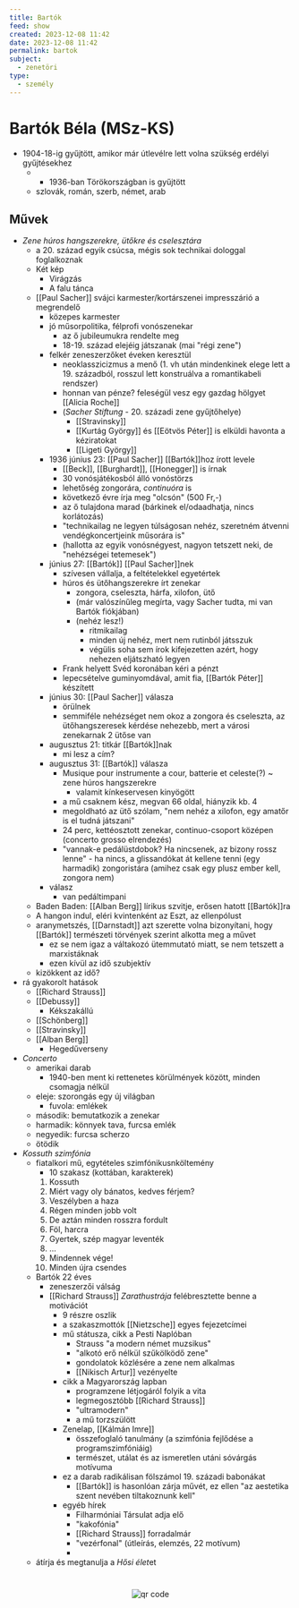 ```yaml
---
title: Bartók
feed: show
created: 2023-12-08 11:42
date: 2023-12-08 11:42
permalink: bartok
subject:
  - zenetöri
type:
  - személy
---
```

# Bartók Béla (MSz-KS)
- 1904-18-ig gyűjtött, amikor már útlevélre lett volna szükség erdélyi gyűjtésekhez
	- + 1936-ban Törökországban is gyűjtött
	- szlovák, román, szerb, német, arab
## Művek
- *Zene húros hangszerekre, ütőkre és cselesztára*
	- a 20. század egyik csúcsa, mégis sok technikai dologgal foglalkoznak
	- Két kép
		- Virágzás
		- A falu tánca
	- [[Paul Sacher]] svájci karmester/kortárszenei impresszárió a megrendelő
		- közepes karmester
		- jó műsorpolitika, félprofi vonószenekar
			- az ő jubileumukra rendelte meg
			- 18-19. század elejéig játszanak (mai "régi zene")
		- felkér zeneszerzőket éveken keresztül
			- neoklasszicizmus a menő (1. vh után mindenkinek elege lett a 19. századból, rosszul lett konstruálva a romantikabeli rendszer)
			- honnan van pénze? feleségül vesz egy gazdag hölgyet [[Alicia Roche]]
			- (*Sacher Stiftung* - 20. századi zene gyűjtőhelye)
				- [[Stravinsky]]
				- [[Kurtág György]] és [[Eötvös Péter]] is elküldi havonta a kéziratokat
				- [[Ligeti György]]
		- 1936 június 23: [[Paul Sacher]] [[Bartók]]hoz írott levele
			- [[Beck]], [[Burghardt]], [[Honegger]] is írnak
			- 30 vonósjátékosból álló vonóstörzs
			- lehetőség zongorára, *continuóra* is
			- következő évre írja meg "olcsón" (500 Fr,-)
			- az ő tulajdona marad (bárkinek el/odaadhatja, nincs korlátozás)
			- "technikailag ne legyen túlságosan nehéz, szeretném átvenni vendégkoncertjeink műsorára is"
			- (hallotta az egyik vonósnégyest, nagyon tetszett neki, de "nehézségei tetemesek")
		- június 27: [[Bartók]] [[Paul Sacher]]nek
			- szívesen vállalja, a feltételekkel egyetértek
			- húros és ütőhangszerekre írt zenekar
				- zongora, cseleszta, hárfa, xilofon, ütő
				- (már valószínűleg megírta, vagy Sacher tudta, mi van Bartók fiókjában)
				- (nehéz lesz!)
					- ritmikailag
					- minden új nehéz, mert nem rutinból játsszuk
					- végülis soha sem írok kifejezetten azért, hogy nehezen eljátszható legyen
			- Frank helyett Svéd koronában kéri a pénzt
			- lepecsételve guminyomdával, amit fia, [[Bartók Péter]] készített
		- június 30: [[Paul Sacher]] válasza
			- örülnek
			- semmiféle nehézséget nem okoz a zongora és cseleszta, az ütőhangszeresek kérdése nehezebb, mert a városi zenekarnak 2 ütőse van
		- augusztus 21: titkár [[Bartók]]nak
			- mi lesz a cím?
		- augusztus 31: [[Bartók]] válasza
			- Musique pour instrumente a cour, batterie et celeste(?) ~ zene húros hangszerekre
				- valamit kínkeservesen kinyögött
			- a mű csaknem kész, megvan 66 oldal, hiányzik kb. 4
			- megoldható az ütő szólam, "nem nehéz a xilofon, egy amatőr is el tudná játszani"
			- 24 perc, kettéosztott zenekar, continuo-csoport középen (concerto grosso elrendezés)
			- "vannak-e pedálüstdobok? Ha nincsenek, az bizony rossz lenne" - ha nincs, a glissandókat át kellene tenni (egy harmadik) zongoristára (amihez csak egy plusz ember kell, zongora nem)
		- válasz
			- van pedáltimpani
	- Baden Baden: [[Alban Berg]] lírikus szvitje, erősen hatott [[Bartók]]ra
	- A hangon indul, eléri kvintenként az Eszt, az ellenpólust
	- aranymetszés, [[Darnstadt]] azt szerette volna bizonyítani, hogy [[Bartók]] természeti törvények szerint alkotta meg a művet
		- ez se nem igaz a váltakozó ütemmutató miatt, se nem tetszett a marxistáknak
		- ezen kívül az idő szubjektív
	- kizökkent az idő?
- rá gyakorolt hatások
	- [[Richard Strauss]]
	- [[Debussy]]
		- Kékszakállú
	- [[Schönberg]]
	- [[Stravinsky]]
	- [[Alban Berg]]
		- Hegedűverseny
- *Concerto*
	- amerikai darab
		- 1940-ben ment ki rettenetes körülmények között, minden csomagja nélkül
	- eleje: szorongás egy új világban
		- fuvola: emlékek
	- második: bemutatkozik a zenekar
	- harmadik: könnyek tava, furcsa emlék
	- negyedik: furcsa scherzo
	- ötödik
- *Kossuth szimfónia*
	- fiatalkori mű, egytételes szimfónikusnköltemény
		- 10 szakasz (kottában, karakterek)
		1. Kossuth
		2. Miért vagy oly bánatos, kedves férjem?
		3. Veszélyben a haza
		4. Régen minden jobb volt
		5. De aztán minden rosszra fordult
		6. Föl, harcra
		7. Gyertek, szép magyar leventék
		8. ...
		9. Mindennek vége!
		10. Minden újra csendes
	- Bartók 22 éves
		- zeneszerzői válság
		- [[Richard Strauss]] *Zarathustrája* felébresztette benne a motivációt
			- 9 részre oszlik
			- a szakaszmottók [[Nietzsche]] egyes fejezetcímei
			- mű státusza, cikk a Pesti Naplóban
				- Strauss "a modern német muzsikus"
				- "alkotó erő nélkül szűkölködő zene"
				- gondolatok közlésére a zene nem alkalmas
				- [[Nikisch Artur]] vezényelte
			- cikk a Magyarország lapban
				- programzene létjogáról folyik a vita
				- legmegosztóbb [[Richard Strauss]]
				- "ultramodern"
				- a mű torzszülött
			- Zenelap, [[Kálmán Imre]]
				- összefoglaló tanulmány (a szimfónia fejlődése a programszimfóniáig)
				- természet, utálat és az ismeretlen utáni sóvárgás motívuma
			- ez a darab radikálisan fölszámol 19. századi babonákat
				- [[Bartók]] is hasonlóan zárja művét, ez ellen "az aestetika szent nevében tiltakoznunk kell"
			- egyéb hírek
				- Filharmóniai Társulat adja elő
				- "kakofónia"
				- [[Richard Strauss]] forradalmár
				- "vezérfonal" (útleírás, elemzés, 22 motívum)
				- 
	- átírja és megtanulja a *Hősi élet*et


#
<p style="text-align: center;"><img src="https://chart.googleapis.com/chart?cht=qr&chl=https://notes.andrasdenes.com/bartok&chs=180x180&choe=UTF-8&chld=L|2" alt="qr code"></p>
